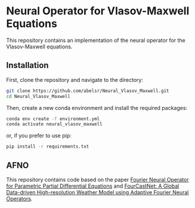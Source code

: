 # Neural Operator for Vlasov-Maxwell Equations

This repository contains an implementation of the neural operator for the Vlasov-Maxwell equations. 

## Installation

First, clone the repository and navigate to the directory:

```bash
git clone https://github.com/abelsr/Neural_Vlasov_Maxwell.git
cd Neural_Vlasov_Maxwell
```

Then, create a new conda environment and install the required packages:

```bash
conda env create -f environment.yml
conda activate neural_vlasov_maxwell
```

or, if you prefer to use pip:

```bash
pip install -r requirements.txt
```

## AFNO

This repository contains code based on the paper [Fourier Neural Operator for Parametric Partial Differential Equations](https://arxiv.org/abs/2010.08895) and [FourCastNet: A Global Data-driven High-resolution Weather Model using Adaptive Fourier Neural Operators](https://arxiv.org/pdf/2202.11214.pdf).
